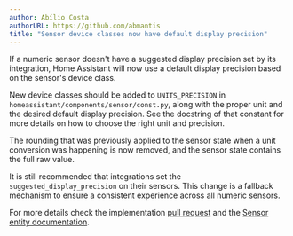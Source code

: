```yaml
---
author: Abílio Costa
authorURL: https://github.com/abmantis
title: "Sensor device classes now have default display precision"
---
```


If a numeric sensor doesn't have a suggested display precision set by its integration, Home Assistant will now use a default display precision based on the sensor's device class.

New device classes should be added to `UNITS_PRECISION` in `homeassistant/components/sensor/const.py`, along with the proper unit and the desired default display precision. See the docstring of that constant for more details on how to choose the right unit and precision.

The rounding that was previously applied to the sensor state when a unit conversion was happening is now removed, and the sensor state contains the full raw value.

It is still recommended that integrations set the `suggested_display_precision` on their sensors. This change is a fallback mechanism to ensure a consistent experience across all numeric sensors.

For more details check the implementation [pull request](https://github.com/home-assistant/core/pull/145013) and the [Sensor entity documentation](/docs/core/entity/sensor).
